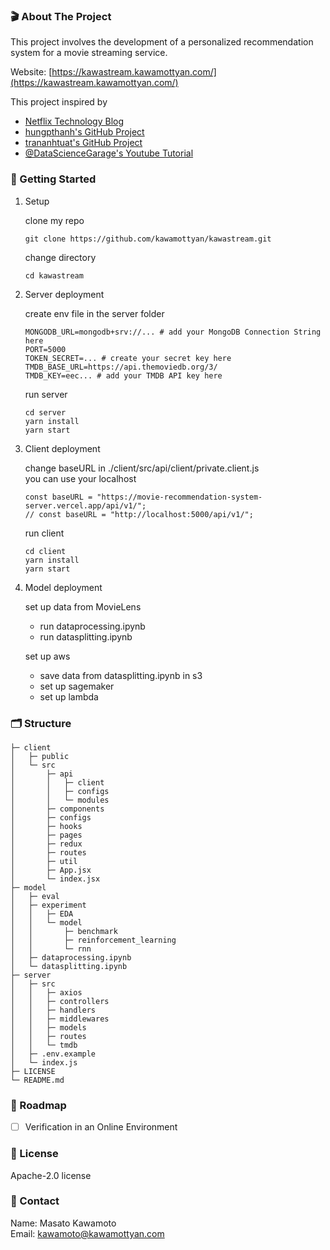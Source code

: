 ### 🎬 About The Project

This project involves the development of a personalized recommendation system for a movie streaming service.

Website: [https://kawastream.kawamottyan.com/](https://kawastream.kawamottyan.com/)

This project inspired by  
- [Netflix Technology Blog](https://netflixtechblog.medium.com/)
- [hungpthanh's GitHub Project](https://github.com/hungpthanh/GRU4REC-pytorch)
- [trananhtuat's GitHub Project](https://github.com/trananhtuat/fullstack-mern-movie-2022)
- [@DataScienceGarage's Youtube Tutorial](https://www.youtube.com/watch?v=stD47vPDadI)

### 👏 Getting Started

1. Setup

    clone my repo
    ```
    git clone https://github.com/kawamottyan/kawastream.git
    ```

    change directory
    ```
    cd kawastream
    ```


2. Server deployment

    create env file in the server folder
    ```
    MONGODB_URL=mongodb+srv://... # add your MongoDB Connection String here
    PORT=5000
    TOKEN_SECRET=... # create your secret key here
    TMDB_BASE_URL=https://api.themoviedb.org/3/
    TMDB_KEY=eec... # add your TMDB API key here
    ```

    run server
    ```
    cd server
    yarn install
    yarn start
    ```

3. Client deployment

    change baseURL in ./client/src/api/client/private.client.js  
    you can use your localhost
    ```
    const baseURL = "https://movie-recommendation-system-server.vercel.app/api/v1/";
    // const baseURL = "http://localhost:5000/api/v1/";
    ```

    run client
    ```
    cd client
    yarn install
    yarn start
    ```

4. Model deployment

    set up data from MovieLens
    - run dataprocessing.ipynb
    - run datasplitting.ipynb

    set up aws
    - save data from datasplitting.ipynb in s3
    - set up sagemaker
    - set up lambda

### 🗂️ Structure

```
├─ client
│   ├─ public
│   └─ src
│       ├─ api
│       │   ├─ client
│       │   ├─ configs
│       │   └─ modules
│       ├─ components
│       ├─ configs
│       ├─ hooks
│       ├─ pages
│       ├─ redux
│       ├─ routes
│       ├─ util
│       ├─ App.jsx
│       └─ index.jsx
├─ model
│   ├─ eval
│   ├─ experiment
│   │   ├─ EDA
│   │   └─ model
│   │       ├─ benchmark
│   │       ├─ reinforcement_learning
│   │       └─ rnn
│   ├─ dataprocessing.ipynb
│   └─ datasplitting.ipynb
├─ server
│   ├─ src
│   │   ├─ axios
│   │   ├─ controllers
│   │   ├─ handlers
│   │   ├─ middlewares
│   │   ├─ models
│   │   ├─ routes
│   │   └─ tmdb
│   ├─ .env.example
│   └─ index.js
├─ LICENSE
└─ README.md
```
### 🚗 Roadmap

- [ ] Verification in an Online Environment


### 📌 License

Apache-2.0 license

### 👤 Contact

Name: Masato Kawamoto  
Email: kawamoto@kawamottyan.com
